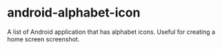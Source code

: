 # android-alphabet-icon
A list of Android application that has alphabet icons. Useful for creating a home screen screenshot.
